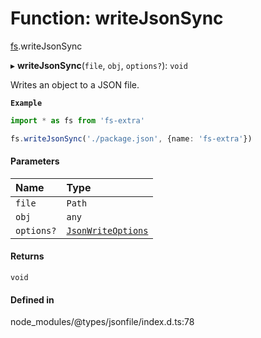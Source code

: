 # Function: writeJsonSync

[fs](../modules/fs.md).writeJsonSync

▸ **writeJsonSync**(`file`, `obj`, `options?`): `void`

Writes an object to a JSON file.

**`Example`**

```ts
import * as fs from 'fs-extra'

fs.writeJsonSync('./package.json', {name: 'fs-extra'})
```

#### Parameters

| Name | Type |
| :------ | :------ |
| `file` | `Path` |
| `obj` | `any` |
| `options?` | [`JsonWriteOptions`](../types/fs.JsonWriteOptions.md) |

#### Returns

`void`

#### Defined in

node_modules/@types/jsonfile/index.d.ts:78

